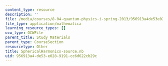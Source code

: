 ```yaml
---
content_type: resource
description: ''
file: /media/courses/8-04-quantum-physics-i-spring-2013/956913a4de53e0289191cc6d622cb29c_SphericalHarmonics-source.nb
file_type: application/mathematica
learning_resource_types: []
ocw_type: OCWFile
parent_title: Study Materials
parent_type: CourseSection
resourcetype: Other
title: SphericalHarmonics-source.nb
uid: 956913a4-de53-e028-9191-cc6d622cb29c
---
```

